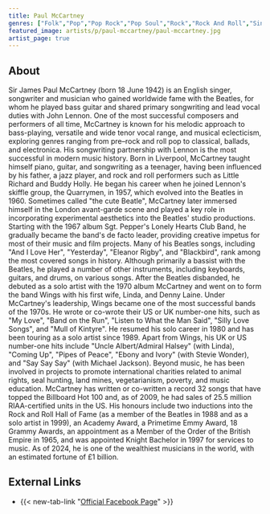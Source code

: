 ```yaml
---
title: Paul McCartney
genres: ["Folk","Pop","Pop Rock","Pop Soul","Rock","Rock And Roll","Singer-Songwriter","Soft Rock","Classical"]
featured_image: artists/p/paul-mccartney/paul-mccartney.jpg
artist_page: true
---
```

## About

Sir James Paul McCartney  (born 18 June 1942) is an English singer, songwriter and musician who gained worldwide fame with the Beatles, for whom he played bass guitar and shared primary songwriting and lead vocal duties with John Lennon. One of the most successful composers and performers of all time, McCartney is known for his melodic approach to bass-playing, versatile and wide tenor vocal range, and musical eclecticism, exploring genres ranging from pre–rock and roll pop to classical, ballads, and electronica. His songwriting partnership with Lennon is the most successful in modern music history.
Born in Liverpool, McCartney taught himself piano, guitar, and songwriting as a teenager, having been influenced by his father, a jazz player, and rock and roll performers such as Little Richard and Buddy Holly. He began his career when he joined Lennon's skiffle group, the Quarrymen, in 1957, which evolved into the Beatles in 1960. Sometimes called "the cute Beatle", McCartney later immersed himself in the London avant-garde scene and played a key role in incorporating experimental aesthetics into the Beatles' studio productions. Starting with the 1967 album Sgt. Pepper's Lonely Hearts Club Band, he gradually became the band's de facto leader, providing creative impetus for most of their music and film projects. Many of his Beatles songs, including "And I Love Her", "Yesterday", "Eleanor Rigby", and "Blackbird", rank among the most covered songs in history. Although primarily a bassist with the Beatles, he played a number of other instruments, including keyboards, guitars, and drums, on various songs.
After the Beatles disbanded, he debuted as a solo artist with the 1970 album McCartney and went on to form the band Wings with his first wife, Linda, and Denny Laine. Under McCartney's leadership, Wings became one of the most successful bands of the 1970s. He wrote or co-wrote their US or UK number-one hits, such as "My Love", "Band on the Run", "Listen to What the Man Said", "Silly Love Songs", and "Mull of Kintyre". He resumed his solo career in 1980 and has been touring as a solo artist since 1989. Apart from Wings, his UK or US number-one hits include "Uncle Albert/Admiral Halsey" (with Linda), "Coming Up", "Pipes of Peace", "Ebony and Ivory" (with Stevie Wonder), and "Say Say Say" (with Michael Jackson). Beyond music, he has been involved in projects to promote international charities related to animal rights, seal hunting, land mines, vegetarianism, poverty, and music education.
McCartney has written or co-written a record 32 songs that have topped the Billboard Hot 100 and, as of 2009, he had sales of 25.5 million RIAA-certified units in the US. His honours include two inductions into the Rock and Roll Hall of Fame (as a member of the Beatles in 1988 and as a solo artist in 1999), an Academy Award, a Primetime Emmy Award, 18 Grammy Awards, an appointment as a Member of the Order of the British Empire in 1965, and was appointed Knight Bachelor in 1997 for services to music. As of 2024, he is one of the wealthiest musicians in the world, with an estimated fortune of £1 billion.

## External Links

- {{< new-tab-link "[Official Facebook Page](https://www.facebook.com/PaulMcCartney)" >}}

